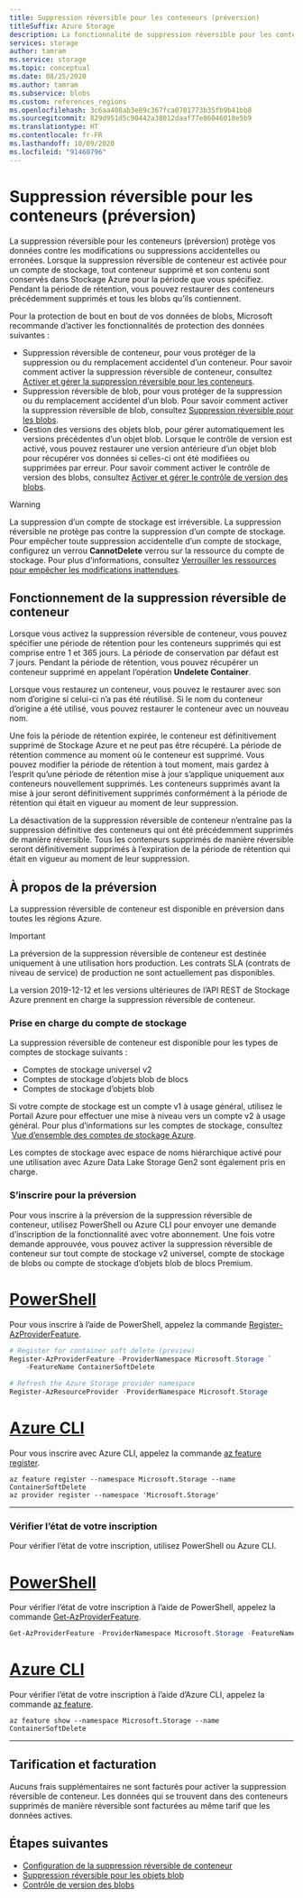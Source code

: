 ```yaml
---
title: Suppression réversible pour les conteneurs (préversion)
titleSuffix: Azure Storage
description: La fonctionnalité de suppression réversible pour les conteneurs (préversion) protège vos données, ce qui vous permet de récupérer plus facilement vos données en cas de modification ou de suppression malencontreuses de celles-ci par une application ou un autre utilisateur du compte de stockage.
services: storage
author: tamram
ms.service: storage
ms.topic: conceptual
ms.date: 08/25/2020
ms.author: tamram
ms.subservice: blobs
ms.custom: references_regions
ms.openlocfilehash: 3c6aa408ab3e89c367fca0701773b35fb9b41bb8
ms.sourcegitcommit: 829d951d5c90442a38012daaf77e86046018e5b9
ms.translationtype: HT
ms.contentlocale: fr-FR
ms.lasthandoff: 10/09/2020
ms.locfileid: "91460796"
---
```

# <a name="soft-delete-for-containers-preview"></a>Suppression réversible pour les conteneurs (préversion)

La suppression réversible pour les conteneurs (préversion) protège vos données contre les modifications ou suppressions accidentelles ou erronées. Lorsque la suppression réversible de conteneur est activée pour un compte de stockage, tout conteneur supprimé et son contenu sont conservés dans Stockage Azure pour la période que vous spécifiez. Pendant la période de rétention, vous pouvez restaurer des conteneurs précédemment supprimés et tous les blobs qu’ils contiennent.

Pour la protection de bout en bout de vos données de blobs, Microsoft recommande d’activer les fonctionnalités de protection des données suivantes :

- Suppression réversible de conteneur, pour vous protéger de la suppression ou du remplacement accidentel d’un conteneur. Pour savoir comment activer la suppression réversible de conteneur, consultez [Activer et gérer la suppression réversible pour les conteneurs](soft-delete-container-enable.md).
- Suppression réversible de blob, pour vous protéger de la suppression ou du remplacement accidentel d’un blob. Pour savoir comment activer la suppression réversible de blob, consultez [Suppression réversible pour les blobs](soft-delete-blob-overview.md).
- Gestion des versions des objets blob, pour gérer automatiquement les versions précédentes d’un objet blob. Lorsque le contrôle de version est activé, vous pouvez restaurer une version antérieure d’un objet blob pour récupérer vos données si celles-ci ont été modifiées ou supprimées par erreur. Pour savoir comment activer le contrôle de version des blobs, consultez [Activer et gérer le contrôle de version des blobs](versioning-enable.md).

> [!WARNING]
> La suppression d’un compte de stockage est irréversible. La suppression réversible ne protège pas contre la suppression d’un compte de stockage. Pour empêcher toute suppression accidentelle d’un compte de stockage, configurez un verrou **CannotDelete** verrou sur la ressource du compte de stockage. Pour plus d’informations, consultez [Verrouiller les ressources pour empêcher les modifications inattendues](../../azure-resource-manager/management/lock-resources.md).

## <a name="how-container-soft-delete-works"></a>Fonctionnement de la suppression réversible de conteneur

Lorsque vous activez la suppression réversible de conteneur, vous pouvez spécifier une période de rétention pour les conteneurs supprimés qui est comprise entre 1 et 365 jours. La période de conservation par défaut est 7 jours. Pendant la période de rétention, vous pouvez récupérer un conteneur supprimé en appelant l’opération **Undelete Container**.

Lorsque vous restaurez un conteneur, vous pouvez le restaurer avec son nom d’origine si celui-ci n’a pas été réutilisé. Si le nom du conteneur d’origine a été utilisé, vous pouvez restaurer le conteneur avec un nouveau nom.

Une fois la période de rétention expirée, le conteneur est définitivement supprimé de Stockage Azure et ne peut pas être récupéré. La période de rétention commence au moment où le conteneur est supprimé. Vous pouvez modifier la période de rétention à tout moment, mais gardez à l’esprit qu’une période de rétention mise à jour s’applique uniquement aux conteneurs nouvellement supprimés. Les conteneurs supprimés avant la mise à jour seront définitivement supprimés conformément à la période de rétention qui était en vigueur au moment de leur suppression.

La désactivation de la suppression réversible de conteneur n’entraîne pas la suppression définitive des conteneurs qui ont été précédemment supprimés de manière réversible. Tous les conteneurs supprimés de manière réversible seront définitivement supprimés à l’expiration de la période de rétention qui était en vigueur au moment de leur suppression.

## <a name="about-the-preview"></a>À propos de la préversion

La suppression réversible de conteneur est disponible en préversion dans toutes les régions Azure.

> [!IMPORTANT]
> La préversion de la suppression réversible de conteneur est destinée uniquement à une utilisation hors production. Les contrats SLA (contrats de niveau de service) de production ne sont actuellement pas disponibles.

La version 2019-12-12 et les versions ultérieures de l’API REST de Stockage Azure prennent en charge la suppression réversible de conteneur.

### <a name="storage-account-support"></a>Prise en charge du compte de stockage

La suppression réversible de conteneur est disponible pour les types de comptes de stockage suivants :

- Comptes de stockage universel v2
- Comptes de stockage d’objets blob de blocs
- Comptes de stockage d’objets blob

Si votre compte de stockage est un compte v1 à usage général, utilisez le Portail Azure pour effectuer une mise à niveau vers un compte v2 à usage général. Pour plus d’informations sur les comptes de stockage, consultez  [Vue d’ensemble des comptes de stockage Azure](../common/storage-account-overview.md).

Les comptes de stockage avec espace de noms hiérarchique activé pour une utilisation avec Azure Data Lake Storage Gen2 sont également pris en charge.

### <a name="register-for-the-preview"></a>S’inscrire pour la préversion

Pour vous inscrire à la préversion de la suppression réversible de conteneur, utilisez PowerShell ou Azure CLI pour envoyer une demande d’inscription de la fonctionnalité avec votre abonnement. Une fois votre demande approuvée, vous pouvez activer la suppression réversible de conteneur sur tout compte de stockage v2 universel, compte de stockage de blobs ou compte de stockage d’objets blob de blocs Premium.

# <a name="powershell"></a>[PowerShell](#tab/powershell)

Pour vous inscrire à l’aide de PowerShell, appelez la commande [Register-AzProviderFeature](/powershell/module/az.resources/register-azproviderfeature).

```powershell
# Register for container soft delete (preview)
Register-AzProviderFeature -ProviderNamespace Microsoft.Storage `
    -FeatureName ContainerSoftDelete

# Refresh the Azure Storage provider namespace
Register-AzResourceProvider -ProviderNamespace Microsoft.Storage
```

# <a name="azure-cli"></a>[Azure CLI](#tab/azure-cli)

Pour vous inscrire avec Azure CLI, appelez la commande [az feature register](/cli/azure/feature#az-feature-register).

```azurecli
az feature register --namespace Microsoft.Storage --name ContainerSoftDelete
az provider register --namespace 'Microsoft.Storage'
```

---

### <a name="check-the-status-of-your-registration"></a>Vérifier l’état de votre inscription

Pour vérifier l’état de votre inscription, utilisez PowerShell ou Azure CLI.

# <a name="powershell"></a>[PowerShell](#tab/powershell)

Pour vérifier l’état de votre inscription à l’aide de PowerShell, appelez la commande [Get-AzProviderFeature](/powershell/module/az.resources/get-azproviderfeature).

```powershell
Get-AzProviderFeature -ProviderNamespace Microsoft.Storage -FeatureName ContainerSoftDelete
```

# <a name="azure-cli"></a>[Azure CLI](#tab/azure-cli)

Pour vérifier l’état de votre inscription à l’aide d’Azure CLI, appelez la commande [az feature](/cli/azure/feature#az-feature-show).

```azurecli
az feature show --namespace Microsoft.Storage --name ContainerSoftDelete
```

---

## <a name="pricing-and-billing"></a>Tarification et facturation

Aucuns frais supplémentaires ne sont facturés pour activer la suppression réversible de conteneur. Les données qui se trouvent dans des conteneurs supprimés de manière réversible sont facturées au même tarif que les données actives.

## <a name="next-steps"></a>Étapes suivantes

- [Configuration de la suppression réversible de conteneur](soft-delete-container-enable.md)
- [Suppression réversible pour les objets blob](soft-delete-blob-overview.md)
- [Contrôle de version des blobs](versioning-overview.md)
